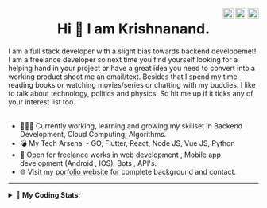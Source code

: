 <a href="https://twitter.com/krishnaincrypto" target="_blank" rel="nofollow"><img align="right" alt="Pratik's Twitter" width="22px" src="https://cdn.jsdelivr.net/npm/simple-icons@v3/icons/twitter.svg" /></a><a href="https://www.linkedin.com/in/incrypt0" target="_blank" rel="nofollow"><img align="right" alt="Pratik's Linkdein" width="22px" src="https://cdn.jsdelivr.net/npm/simple-icons@v3/icons/linkedin.svg" /></a><a href="https://www.instagram.com/incrypt0" target="_blank" rel="nofollow"><img align="right" alt="Pratik's Insta" width="22px" src="https://cdn.jsdelivr.net/npm/simple-icons@v3/icons/instagram.svg" /></a>

<center><h1> Hi 👋 I am Krishnanand. </h1></center>
 I am a full stack developer with a slight bias towards backend developemet! I am a freelance developer so next time you find yourself looking for a helping hand in your project or have a great idea you need to convert into a working product shoot me an email/text. Besides that I spend my time reading books or watching movies/series or chatting with my buddies. I like to talk about technology, politics and physics. So hit me up if it ticks any of your interest list too.
 <br /> 
 <br /> 

 
- 👨🏽‍💻 Currently working, learning and growing my skillset in Backend Development, Cloud Computing, Algorithms.
- 💣 My Tech Arsenal - GO, Flutter, React, Node JS, Vue JS, Python
- 🤝 Open for freelance works in web development , Mobile app development (Android , IOS), Bots , API's.
- 🌐 Visit my [porfolio website](https://incrypt0.github.io/) for complete background and contact.


---


<details> 
 <summary>🤖 <b>My Coding Stats</b>: </summary>
<br>

<!--START_SECTION:waka-->
**I'm an Early 🐤** 

```text
🌞 Morning    110 commits    █████░░░░░░░░░░░░░░░░░░░░   19.61% 
🌆 Daytime    212 commits    █████████░░░░░░░░░░░░░░░░   37.79% 
🌃 Evening    223 commits    ██████████░░░░░░░░░░░░░░░   39.75% 
🌙 Night      16 commits     ░░░░░░░░░░░░░░░░░░░░░░░░░   2.85%

```
📅 **I'm Most Productive on Friday** 

```text
Monday       67 commits     ███░░░░░░░░░░░░░░░░░░░░░░   11.94% 
Tuesday      63 commits     ██░░░░░░░░░░░░░░░░░░░░░░░   11.23% 
Wednesday    96 commits     ████░░░░░░░░░░░░░░░░░░░░░   17.11% 
Thursday     84 commits     ███░░░░░░░░░░░░░░░░░░░░░░   14.97% 
Friday       100 commits    ████░░░░░░░░░░░░░░░░░░░░░   17.83% 
Saturday     74 commits     ███░░░░░░░░░░░░░░░░░░░░░░   13.19% 
Sunday       77 commits     ███░░░░░░░░░░░░░░░░░░░░░░   13.73%

```


📊 **This Week I Spent My Time On** 

```text
💬 Programming Languages: 
Dart                     15 hrs 39 mins      ████████████████░░░░░░░░░   63.63% 
EJS                      4 hrs 31 mins       ████░░░░░░░░░░░░░░░░░░░░░   18.39% 
JavaScript               3 hrs 16 mins       ███░░░░░░░░░░░░░░░░░░░░░░   13.29% 
Vue.js                   50 mins             ░░░░░░░░░░░░░░░░░░░░░░░░░   3.44% 
TypeScript               6 mins              ░░░░░░░░░░░░░░░░░░░░░░░░░   0.47%

💻 Operating System: 
Linux                    24 hrs 36 mins      █████████████████████████   100.0%

```

**I Mostly Code in Dart** 

```text
Dart                     17 repos            ████████░░░░░░░░░░░░░░░░░   34.69% 
JavaScript               9 repos             ████░░░░░░░░░░░░░░░░░░░░░   18.37% 
Go                       7 repos             ███░░░░░░░░░░░░░░░░░░░░░░   14.29% 
Vue                      5 repos             ██░░░░░░░░░░░░░░░░░░░░░░░   10.2% 
HTML                     4 repos             ██░░░░░░░░░░░░░░░░░░░░░░░   8.16%

```



<!--END_SECTION:waka-->

</details>


